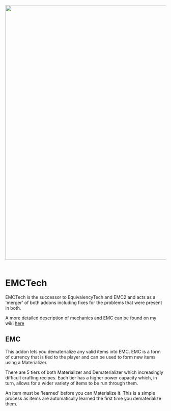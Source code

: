<p align="center">
<img width="800" src="https://github.com/Sefiraat/EMCTech/blob/master/images/logo/logo.svg"><br><br>
</p>

# EMCTech

EMCTech is the successor to EquivalencyTech and EMC2 and acts as a 'merger' of both addons including fixes for the
problems that were present in both.

A more detailed description of mechanics and EMC can be found on my
wiki [here](https://docs.sefiraat.dev/emctech/what-is-emc)

## EMC

This addon lets you dematerialize any valid items into EMC. EMC is a form of currency that is tied to the player and can
be used to form new items using a Materializer.

There are 5 tiers of both Materializer and Dematerializer which increasingly difficult crafting recipes. Each tier has a
higher power capacity which, in turn, allows for a wider variety of items to be run through them.

An item must be 'learned' before you can Materialize it. This is a simple process as items are automatically learned the
first time you dematerialize them.
